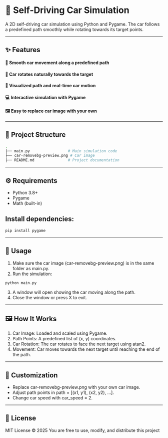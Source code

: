 # 🚗 Self-Driving Car Simulation
A 2D self-driving car simulation using Python and Pygame.
The car follows a predefined path smoothly while rotating towards its target points.

---

## ✨ Features
#### 🚗 Smooth car movement along a predefined path
#### 🔄 Car rotates naturally towards the target
#### 🎨 Visualized path and real-time car motion
#### 💻 Interactive simulation with Pygame
#### 🖼 Easy to replace car image with your own

---

## 📁 Project Structure
```bash
.
├── main.py                 # Main simulation code
├── car-removebg-preview.png # Car image
├── README.md               # Project documentation

```
---

## ⚙ Requirements
- Python 3.8+
- Pygame
- Math (built-in)


## Install dependencies:
```bash
pip install pygame
```
---

## 🏃 Usage
1. Make sure the car image (car-removebg-preview.png) is in the same folder as main.py.
2. Run the simulation:
```bash
python main.py
```
3. A window will open showing the car moving along the path.
4. Close the window or press X to exit.

---

## 🖼 How It Works
1. Car Image: Loaded and scaled using Pygame.
2. Path Points: A predefined list of (x, y) coordinates.
3. Car Rotation: The car rotates to face the next target using atan2.
4. Movement: Car moves towards the next target until reaching the end of the path.

---

## 🎨 Customization
- Replace car-removebg-preview.png with your own car image.
- Adjust path points in path = [(x1, y1), (x2, y2), ...].
- Change car speed with car_speed = 2.

---

## 📝 License
MIT License © 2025
You are free to use, modify, and distribute this project
